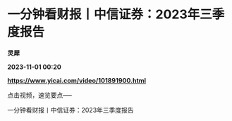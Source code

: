 # 一分钟看财报丨中信证券：2023年三季度报告
**灵犀**

**2023-11-01 00:20**

**https://www.yicai.com/video/101891900.html**

点击视频，速览要点──

一分钟看财报丨中信证券：2023年三季度报告